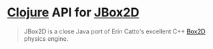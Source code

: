 # [Clojure](http://clojure.org/) API for [JBox2D](http://www.jbox2d.org/)

> JBox2D is a close Java port of Erin Catto's excellent C++ [Box2D](http://www.box2d.org/) physics engine.

